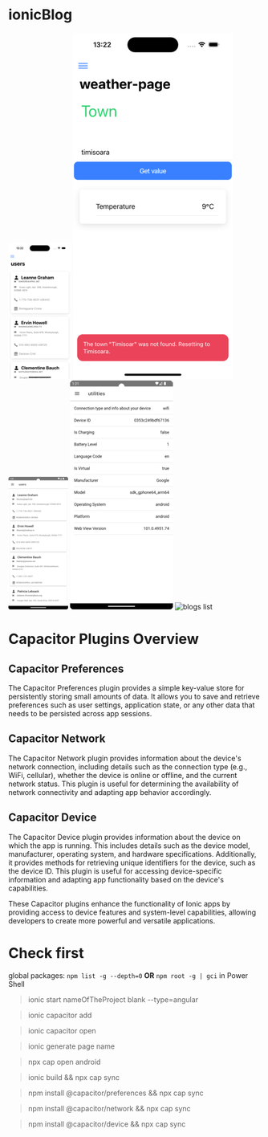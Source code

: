 
# ionicBlog
![users ios image](/src/assets/usersIos.png)
![weather](/src/assets/weatherIos.png)
![users image](/src/assets/users.png)
![device info](/src/assets/info.png)
![blogs list](/src/assets/blog.png)

# Capacitor Plugins Overview

## Capacitor Preferences
The Capacitor Preferences plugin provides a simple key-value store for persistently storing small amounts of data. It allows you to save and retrieve preferences such as user settings, application state, or any other data that needs to be persisted across app sessions.

## Capacitor Network
The Capacitor Network plugin provides information about the device's network connection, including details such as the connection type (e.g., WiFi, cellular), whether the device is online or offline, and the current network status. This plugin is useful for determining the availability of network connectivity and adapting app behavior accordingly.

## Capacitor Device
The Capacitor Device plugin provides information about the device on which the app is running. This includes details such as the device model, manufacturer, operating system, and hardware specifications. Additionally, it provides methods for retrieving unique identifiers for the device, such as the device ID. This plugin is useful for accessing device-specific information and adapting app functionality based on the device's capabilities.

These Capacitor plugins enhance the functionality of Ionic apps by providing access to device features and system-level capabilities, allowing developers to create more powerful and versatile applications.



# Check first
global packages:
`npm list -g --depth=0`
**OR**
`npm root -g | gci` in Power Shell 

 
> ionic start nameOfTheProject blank --type=angular

> ionic capacitor add

> ionic capacitor open


> ionic generate page name

>  npx cap open android

> ionic build && npx cap sync



> npm install @capacitor/preferences && npx cap sync

> npm install @capacitor/network && npx cap sync 

> npm install @capacitor/device && npx cap sync
